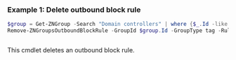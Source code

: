 ### Example 1: Delete outbound block rule
```powershell
$group = Get-ZNGroup -Search "Domain controllers" | where {$_.Id -like "g:t:*"}
Remove-ZNGroupsOutboundBlockRule -GroupId $group.Id -GroupType tag -RuleId 64a9dbab-417f-48b4-9fcc-8334c7fd354f
```

```output

```

This cmdlet deletes an outbound block rule.